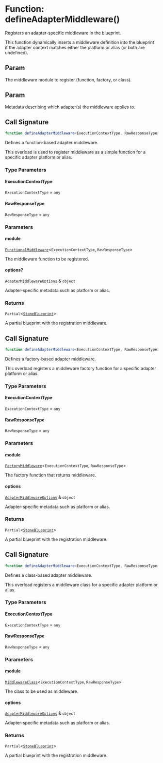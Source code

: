# Function: defineAdapterMiddleware()

Registers an adapter-specific middleware in the blueprint.

This function dynamically inserts a middleware definition into the blueprint
if the adapter context matches either the platform or alias (or both are undefined).

## Param

The middleware module to register (function, factory, or class).

## Param

Metadata describing which adapter(s) the middleware applies to.

## Call Signature

```ts
function defineAdapterMiddleware<ExecutionContextType, RawResponseType>(module, options?): Partial<StoneBlueprint>;
```

Defines a function-based adapter middleware.

This overload is used to register middleware as a simple function for a specific adapter platform or alias.

### Type Parameters

#### ExecutionContextType

`ExecutionContextType` = `any`

#### RawResponseType

`RawResponseType` = `any`

### Parameters

#### module

[`FunctionalMiddleware`](../../../declarations/type-aliases/FunctionalMiddleware.md)\<`ExecutionContextType`, `RawResponseType`\>

The middleware function to be registered.

#### options?

[`AdapterMiddlewareOptions`](../../../declarations/interfaces/AdapterMiddlewareOptions.md) & `object`

Adapter-specific metadata such as platform or alias.

### Returns

`Partial`\<[`StoneBlueprint`](../../../options/StoneBlueprint/interfaces/StoneBlueprint.md)\>

A partial blueprint with the registration middleware.

## Call Signature

```ts
function defineAdapterMiddleware<ExecutionContextType, RawResponseType>(module, options): Partial<StoneBlueprint>;
```

Defines a factory-based adapter middleware.

This overload registers a middleware factory function for a specific adapter platform or alias.

### Type Parameters

#### ExecutionContextType

`ExecutionContextType` = `any`

#### RawResponseType

`RawResponseType` = `any`

### Parameters

#### module

[`FactoryMiddleware`](../../../declarations/type-aliases/FactoryMiddleware.md)\<`ExecutionContextType`, `RawResponseType`\>

The factory function that returns middleware.

#### options

[`AdapterMiddlewareOptions`](../../../declarations/interfaces/AdapterMiddlewareOptions.md) & `object`

Adapter-specific metadata such as platform or alias.

### Returns

`Partial`\<[`StoneBlueprint`](../../../options/StoneBlueprint/interfaces/StoneBlueprint.md)\>

A partial blueprint with the registration middleware.

## Call Signature

```ts
function defineAdapterMiddleware<ExecutionContextType, RawResponseType>(module, options): Partial<StoneBlueprint>;
```

Defines a class-based adapter middleware.

This overload registers a middleware class for a specific adapter platform or alias.

### Type Parameters

#### ExecutionContextType

`ExecutionContextType` = `any`

#### RawResponseType

`RawResponseType` = `any`

### Parameters

#### module

[`MiddlewareClass`](../../../declarations/type-aliases/MiddlewareClass.md)\<`ExecutionContextType`, `RawResponseType`\>

The class to be used as middleware.

#### options

[`AdapterMiddlewareOptions`](../../../declarations/interfaces/AdapterMiddlewareOptions.md) & `object`

Adapter-specific metadata such as platform or alias.

### Returns

`Partial`\<[`StoneBlueprint`](../../../options/StoneBlueprint/interfaces/StoneBlueprint.md)\>

A partial blueprint with the registration middleware.
